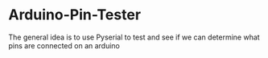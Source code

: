 # Arduino-Pin-Tester
The general idea is to use Pyserial to test and see if we can determine what pins are connected on an arduino
